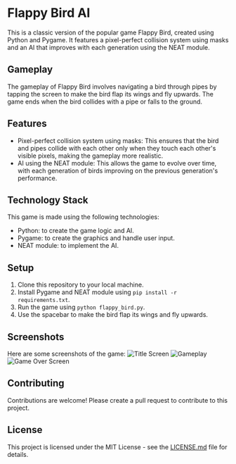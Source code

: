 # Flappy Bird AI

This is a classic version of the popular game Flappy Bird, created using Python and Pygame. It features a pixel-perfect collision system using masks and an AI that improves with each generation using the NEAT module.

## Gameplay
The gameplay of Flappy Bird involves navigating a bird through pipes by tapping the screen to make the bird flap its wings and fly upwards. The game ends when the bird collides with a pipe or falls to the ground.

## Features
- Pixel-perfect collision system using masks: This ensures that the bird and pipes collide with each other only when they touch each other's visible pixels, making the gameplay more realistic.
- AI using the NEAT module: This allows the game to evolve over time, with each generation of birds improving on the previous generation's performance.

## Technology Stack
This game is made using the following technologies:
- Python: to create the game logic and AI.
- Pygame: to create the graphics and handle user input.
- NEAT module: to implement the AI.

## Setup
1. Clone this repository to your local machine.
2. Install Pygame and NEAT module using `pip install -r requirements.txt`.
3. Run the game using `python flappy_bird.py`.
4. Use the spacebar to make the bird flap its wings and fly upwards.

## Screenshots
Here are some screenshots of the game:
![Title Screen](screenshots/title_screen.png)
![Gameplay](screenshots/gameplay.png)
![Game Over Screen](screenshots/game_over_screen.png)

## Contributing
Contributions are welcome! Please create a pull request to contribute to this project.

## License
This project is licensed under the MIT License - see the [LICENSE.md](LICENSE.md) file for details.
